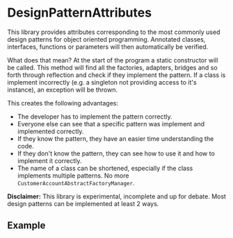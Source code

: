 # DesignPatternAttributes

This library provides attributes corresponding to the most commonly used design patterns for object oriented programming.
Annotated classes, interfaces, functions or parameters will then automatically be verified.

What does that mean? At the start of the program a static constructor will be called. This method will find all the factories, adapters, bridges and so forth through reflection and check if they implement the pattern.
If a class is implement incorrectly (e.g. a singleton not providing access to it's instance), an exception will be thrown.

This creates the following advantages:  
- The developer has to implement the pattern correctly.
- Everyone else can see that a specific pattern was implement and implemented correctly.
- If they know the pattern, they have an easier time understanding the code.
- If they don't know the pattern, they can see how to use it and how to implement it correctly.
- The name of a class can be shortened, especially if the class implements multiple patterns. No more ```CustomerAccountAbstractFactoryManager```.

**Disclaimer:** This library is experimental, incomplete and up for debate. Most design patterns can be implemented at least 2 ways.

## Example

```csharp

```
